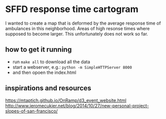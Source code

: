# SFFD response time cartogram

I wanted to create a map that is deformed by the average response time of ambulances in this neighborhood. Areas of high resonse times where supposed to become larger. This unfortunately does not work so far.

## how to get it running

* run `make all` to download all the data
* start a webserver, e.g.: `python -m SimpleHTTPServer 8000`
* and then opoen the index.html

## inspirations and resources

https://mtaptich.github.io/OnRamp/d3_event_website.html
http://www.jeromecukier.net/blog/2014/10/27/new-personal-project-slopes-of-san-francisco/